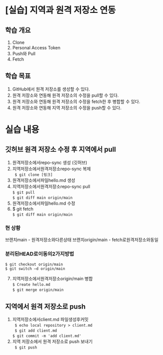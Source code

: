 # [실습] 지역과 원격 저장소 연동

## 학습 개요
1. Clone
2. Personal Access Token
3. Push와 Pull
4. Fetch

## 학습 목표
1. GitHub에서 원격 저장소를 생성할 수 있다.
2. 원격 저장소와 연동해 원격 저장소의 수정을 pull할 수 있다.
3. 원격 저장소와 연동해 원격 저장소의 수정을 fetch한 후 병합할 수 있다.
4. 원격 저장소와 연동해 지역 저장소의 수정을 push할 수 있다.

# 실습 내용
## 깃허브 원격 저장소 수정 후 지역에서 pull
1. 원격저장소에서repo-sync 생성 (깃허브)
2. 지역저장소에서원격저장소repo-sync 복제  
` $ git clone [링크]`
3. 원격저장소에서파일hello.md 생성
4. 지역저장소에서원격저장소repo-sync pull  
`$ git pull`  
`$ git diff main origin/main`  
5. 원격저장소에서파일hello.md 수정
6. $ git fetch   
`$ git diff main origin/main`  

### 현 상황 
브랜치main - 원격저장소와다른상태
브랜치origin/main - fetch로원격저장소와동일

### 분리된HEAD로이동의2가지방법  
`$ git checkout origin/main`  
`$ git switch –d origin/main`

7. 지역저장소에서원격저장소origin/main 병합  
`$ Create hello.md`  
`$ git merge origin/main`

## 지역에서 원격 저장소로 push
1. 지역저장소에서client.md 파일생성후커밋  
` $ echo local repository > client.md`  
` $ git add client.md`  
`$ git commit -m 'add client.md'`  
2. 지역 저장소에서 원격 저장소로 push 보내기  
` $ git push`  

